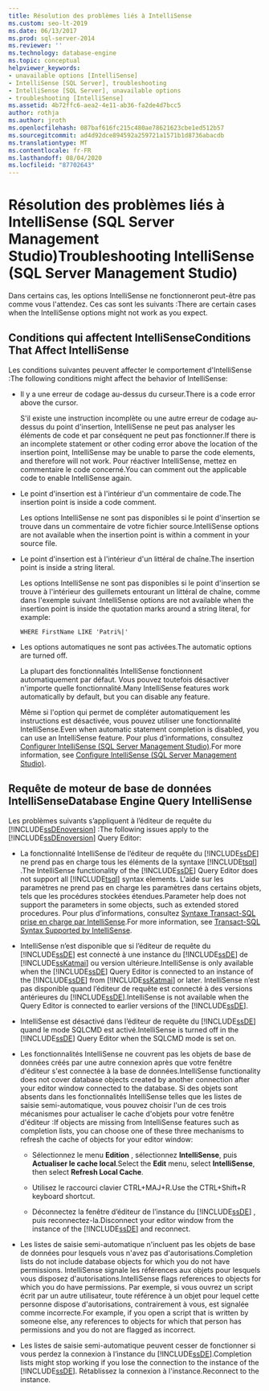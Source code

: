 ```yaml
---
title: Résolution des problèmes liés à IntelliSense
ms.custom: seo-lt-2019
ms.date: 06/13/2017
ms.prod: sql-server-2014
ms.reviewer: ''
ms.technology: database-engine
ms.topic: conceptual
helpviewer_keywords:
- unavailable options [IntelliSense]
- IntelliSense [SQL Server], troubleshooting
- IntelliSense [SQL Server], unavailable options
- troubleshooting [IntelliSense]
ms.assetid: 4b72ffc6-aea2-4e11-ab36-fa2de4d7bcc5
author: rothja
ms.author: jroth
ms.openlocfilehash: 087baf616fc215c480ae78621623cbe1ed512b57
ms.sourcegitcommit: ad4d92dce894592a259721a1571b1d8736abacdb
ms.translationtype: MT
ms.contentlocale: fr-FR
ms.lasthandoff: 08/04/2020
ms.locfileid: "87702643"
---
```

# <a name="troubleshooting-intellisense-sql-server-management-studio"></a><span data-ttu-id="2e401-102">Résolution des problèmes liés à IntelliSense (SQL Server Management Studio)</span><span class="sxs-lookup"><span data-stu-id="2e401-102">Troubleshooting IntelliSense (SQL Server Management Studio)</span></span>
  <span data-ttu-id="2e401-103">Dans certains cas, les options IntelliSense ne fonctionneront peut-être pas comme vous l'attendez. Ces cas sont les suivants :</span><span class="sxs-lookup"><span data-stu-id="2e401-103">There are certain cases when the IntelliSense options might not work as you expect.</span></span>  
  
## <a name="conditions-that-affect-intellisense"></a><span data-ttu-id="2e401-104">Conditions qui affectent IntelliSense</span><span class="sxs-lookup"><span data-stu-id="2e401-104">Conditions That Affect IntelliSense</span></span>  
 <span data-ttu-id="2e401-105">Les conditions suivantes peuvent affecter le comportement d'IntelliSense :</span><span class="sxs-lookup"><span data-stu-id="2e401-105">The following conditions might affect the behavior of IntelliSense:</span></span>  
  
-   <span data-ttu-id="2e401-106">Il y a une erreur de codage au-dessus du curseur.</span><span class="sxs-lookup"><span data-stu-id="2e401-106">There is a code error above the cursor.</span></span>  
  
     <span data-ttu-id="2e401-107">S'il existe une instruction incomplète ou une autre erreur de codage au-dessus du point d'insertion, IntelliSense ne peut pas analyser les éléments de code et par conséquent ne peut pas fonctionner.</span><span class="sxs-lookup"><span data-stu-id="2e401-107">If there is an incomplete statement or other coding error above the location of the insertion point, IntelliSense may be unable to parse the code elements, and therefore will not work.</span></span> <span data-ttu-id="2e401-108">Pour réactiver IntelliSense, mettez en commentaire le code concerné.</span><span class="sxs-lookup"><span data-stu-id="2e401-108">You can comment out the applicable code to enable IntelliSense again.</span></span>  
  
-   <span data-ttu-id="2e401-109">Le point d'insertion est à l'intérieur d'un commentaire de code.</span><span class="sxs-lookup"><span data-stu-id="2e401-109">The insertion point is inside a code comment.</span></span>  
  
     <span data-ttu-id="2e401-110">Les options IntelliSense ne sont pas disponibles si le point d'insertion se trouve dans un commentaire de votre fichier source.</span><span class="sxs-lookup"><span data-stu-id="2e401-110">IntelliSense options are not available when the insertion point is within a comment in your source file.</span></span>  
  
-   <span data-ttu-id="2e401-111">Le point d'insertion est à l'intérieur d'un littéral de chaîne.</span><span class="sxs-lookup"><span data-stu-id="2e401-111">The insertion point is inside a string literal.</span></span>  
  
     <span data-ttu-id="2e401-112">Les options IntelliSense ne sont pas disponibles si le point d'insertion se trouve à l'intérieur des guillemets entourant un littéral de chaîne, comme dans l'exemple suivant :</span><span class="sxs-lookup"><span data-stu-id="2e401-112">IntelliSense options are not available when the insertion point is inside the quotation marks around a string literal, for example:</span></span>  
  
     `WHERE FirstName LIKE 'Patri%|'`  
  
-   <span data-ttu-id="2e401-113">Les options automatiques ne sont pas activées.</span><span class="sxs-lookup"><span data-stu-id="2e401-113">The automatic options are turned off.</span></span>  
  
     <span data-ttu-id="2e401-114">La plupart des fonctionnalités IntelliSense fonctionnent automatiquement par défaut. Vous pouvez toutefois désactiver n'importe quelle fonctionnalité.</span><span class="sxs-lookup"><span data-stu-id="2e401-114">Many IntelliSense features work automatically by default, but you can disable any feature.</span></span>  
  
     <span data-ttu-id="2e401-115">Même si l'option qui permet de compléter automatiquement les instructions est désactivée, vous pouvez utiliser une fonctionnalité IntelliSense.</span><span class="sxs-lookup"><span data-stu-id="2e401-115">Even when automatic statement completion is disabled, you can use an IntelliSense feature.</span></span> <span data-ttu-id="2e401-116">Pour plus d’informations, consultez [Configurer IntelliSense &#40;SQL Server Management Studio&#41;](configure-intellisense-sql-server-management-studio.md).</span><span class="sxs-lookup"><span data-stu-id="2e401-116">For more information, see [Configure IntelliSense &#40;SQL Server Management Studio&#41;](configure-intellisense-sql-server-management-studio.md).</span></span>  
  
## <a name="database-engine-query-intellisense"></a><span data-ttu-id="2e401-117">Requête de moteur de base de données IntelliSense</span><span class="sxs-lookup"><span data-stu-id="2e401-117">Database Engine Query IntelliSense</span></span>  
 <span data-ttu-id="2e401-118">Les problèmes suivants s’appliquent à l’éditeur de requête du [!INCLUDE[ssDEnoversion](../../includes/ssdenoversion-md.md)] :</span><span class="sxs-lookup"><span data-stu-id="2e401-118">The following issues apply to the [!INCLUDE[ssDEnoversion](../../includes/ssdenoversion-md.md)] Query Editor:</span></span>  
  
-   <span data-ttu-id="2e401-119">La fonctionnalité IntelliSense de l’éditeur de requête du [!INCLUDE[ssDE](../../includes/ssde-md.md)] ne prend pas en charge tous les éléments de la syntaxe [!INCLUDE[tsql](../../includes/tsql-md.md)] .</span><span class="sxs-lookup"><span data-stu-id="2e401-119">The IntelliSense functionality of the [!INCLUDE[ssDE](../../includes/ssde-md.md)] Query Editor does not support all [!INCLUDE[tsql](../../includes/tsql-md.md)] syntax elements.</span></span> <span data-ttu-id="2e401-120">L'aide sur les paramètres ne prend pas en charge les paramètres dans certains objets, tels que les procédures stockées étendues.</span><span class="sxs-lookup"><span data-stu-id="2e401-120">Parameter help does not support the parameters in some objects, such as extended stored procedures.</span></span> <span data-ttu-id="2e401-121">Pour plus d’informations, consultez [Syntaxe Transact-SQL prise en charge par IntelliSense](transact-sql-syntax-supported-by-intellisense.md).</span><span class="sxs-lookup"><span data-stu-id="2e401-121">For more information, see [Transact-SQL Syntax Supported by IntelliSense](transact-sql-syntax-supported-by-intellisense.md).</span></span>  
  
-   <span data-ttu-id="2e401-122">IntelliSense n’est disponible que si l’éditeur de requête du [!INCLUDE[ssDE](../../includes/ssde-md.md)] est connecté à une instance du [!INCLUDE[ssDE](../../includes/ssde-md.md)] de [!INCLUDE[ssKatmai](../../includes/sskatmai-md.md)] ou version ultérieure.</span><span class="sxs-lookup"><span data-stu-id="2e401-122">IntelliSense is only available when the [!INCLUDE[ssDE](../../includes/ssde-md.md)] Query Editor is connected to an instance of the [!INCLUDE[ssDE](../../includes/ssde-md.md)] from [!INCLUDE[ssKatmai](../../includes/sskatmai-md.md)] or later.</span></span> <span data-ttu-id="2e401-123">IntelliSense n’est pas disponible quand l’éditeur de requête est connecté à des versions antérieures du [!INCLUDE[ssDE](../../includes/ssde-md.md)].</span><span class="sxs-lookup"><span data-stu-id="2e401-123">IntelliSense is not available when the Query Editor is connected to earlier versions of the [!INCLUDE[ssDE](../../includes/ssde-md.md)].</span></span>  
  
-   <span data-ttu-id="2e401-124">IntelliSense est désactivé dans l’éditeur de requête du [!INCLUDE[ssDE](../../includes/ssde-md.md)] quand le mode SQLCMD est activé.</span><span class="sxs-lookup"><span data-stu-id="2e401-124">IntelliSense is turned off in the [!INCLUDE[ssDE](../../includes/ssde-md.md)] Query Editor when the SQLCMD mode is set on.</span></span>  
  
-   <span data-ttu-id="2e401-125">Les fonctionnalités IntelliSense ne couvrent pas les objets de base de données créés par une autre connexion après que votre fenêtre d'éditeur s'est connectée à la base de données.</span><span class="sxs-lookup"><span data-stu-id="2e401-125">IntelliSense functionality does not cover database objects created by another connection after your editor window connected to the database.</span></span> <span data-ttu-id="2e401-126">Si des objets sont absents dans les fonctionnalités IntelliSense telles que les listes de saisie semi-automatique, vous pouvez choisir l'un de ces trois mécanismes pour actualiser le cache d'objets pour votre fenêtre d'éditeur :</span><span class="sxs-lookup"><span data-stu-id="2e401-126">If objects are missing from IntelliSense features such as completion lists, you can choose one of these three mechanisms to refresh the cache of objects for your editor window:</span></span>  
  
    -   <span data-ttu-id="2e401-127">Sélectionnez le menu **Edition** , sélectionnez **IntelliSense**, puis **Actualiser le cache local**.</span><span class="sxs-lookup"><span data-stu-id="2e401-127">Select the **Edit** menu, select **IntelliSense**, then select **Refresh Local Cache**.</span></span>  
  
    -   <span data-ttu-id="2e401-128">Utilisez le raccourci clavier CTRL+MAJ+R.</span><span class="sxs-lookup"><span data-stu-id="2e401-128">Use the CTRL+Shift+R keyboard shortcut.</span></span>  
  
    -   <span data-ttu-id="2e401-129">Déconnectez la fenêtre d’éditeur de l’instance du [!INCLUDE[ssDE](../../includes/ssde-md.md)] , puis reconnectez-la.</span><span class="sxs-lookup"><span data-stu-id="2e401-129">Disconnect your editor window from the instance of the [!INCLUDE[ssDE](../../includes/ssde-md.md)] and reconnect.</span></span>  
  
-   <span data-ttu-id="2e401-130">Les listes de saisie semi-automatique n'incluent pas les objets de base de données pour lesquels vous n'avez pas d'autorisations.</span><span class="sxs-lookup"><span data-stu-id="2e401-130">Completion lists do not include database objects for which you do not have permissions.</span></span> <span data-ttu-id="2e401-131">IntelliSense signale les références aux objets pour lesquels vous disposez d'autorisations.</span><span class="sxs-lookup"><span data-stu-id="2e401-131">IntelliSense flags references to objects for which you do have permissions.</span></span> <span data-ttu-id="2e401-132">Par exemple, si vous ouvrez un script écrit par un autre utilisateur, toute référence à un objet pour lequel cette personne dispose d'autorisations, contrairement à vous, est signalée comme incorrecte.</span><span class="sxs-lookup"><span data-stu-id="2e401-132">For example, if you open a script that is written by someone else, any references to objects for which that person has permissions and you do not are flagged as incorrect.</span></span>  
  
-   <span data-ttu-id="2e401-133">Les listes de saisie semi-automatique peuvent cesser de fonctionner si vous perdez la connexion à l’instance du [!INCLUDE[ssDE](../../includes/ssde-md.md)].</span><span class="sxs-lookup"><span data-stu-id="2e401-133">Completion lists might stop working if you lose the connection to the instance of the [!INCLUDE[ssDE](../../includes/ssde-md.md)].</span></span> <span data-ttu-id="2e401-134">Rétablissez la connexion à l'instance.</span><span class="sxs-lookup"><span data-stu-id="2e401-134">Reconnect to the instance.</span></span>  
  
  
